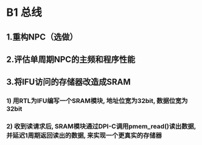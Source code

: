 # B1 总线
## 1.重构NPC（选做）

## 2.评估单周期NPC的主频和程序性能

## 3.将IFU访问的存储器改造成SRAM
### 1) 用RTL为IFU编写一个SRAM模块, 地址位宽为32bit, 数据位宽为32bit
   
### 2) 收到读请求后, SRAM模块通过DPI-C调用pmem_read()读出数据, 并延迟1周期返回读出的数据, 来实现一个更真实的存储器
